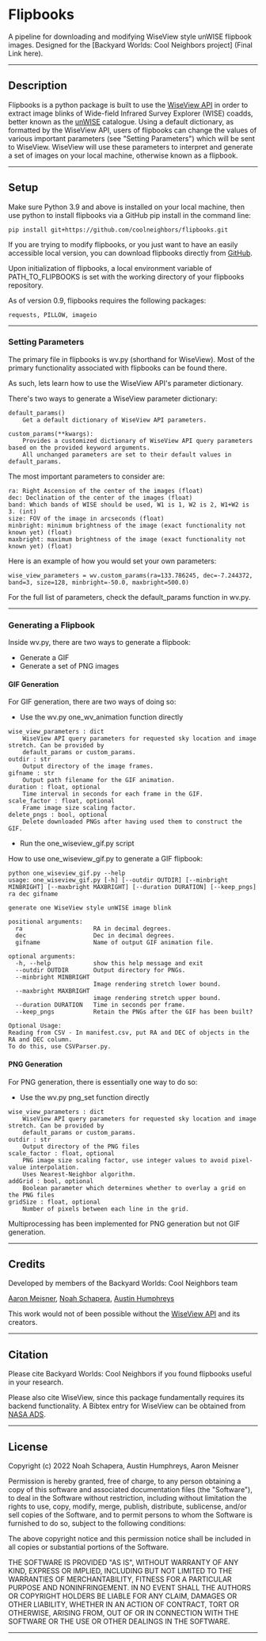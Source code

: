# Flipbooks

A pipeline for downloading and modifying WiseView style unWISE flipbook images. Designed for the [Backyard Worlds: Cool Neighbors project] (Final Link here).
___

## Description

Flipbooks is a python package is built to use the [WiseView API](https://ascl.net/1806.004) in order to extract image blinks of Wide-field Infrared Survey Explorer (WISE) coadds, better 
known as the [unWISE](http://unwise.me/) catalogue. Using a default dictionary, as formatted by the WiseView API, users of flipbooks can change the values of various important 
parameters (see "Setting Parameters") which will be sent to WiseView. WiseView will use these parameters to interpret and generate a set of images on your local machine, otherwise 
known as a flipbook.
___

## Setup
Make sure Python 3.9 and above is installed on your local machine, then use python to install flipbooks via a GitHub pip install in the command line: 
```
pip install git+https://github.com/coolneighbors/flipbooks.git
```
If you are trying to modify flipbooks, or you just want to have an easily accessible local version, you can download flipbooks directly from [GitHub](https://github.com/coolneighbors/flipbooks/archive/refs/heads/master.zip).

Upon initialization of flipbooks, a local environment variable of PATH_TO_FLIPBOOKS is set with the working directory of your flipbooks repository. 

As of version 0.9, flipbooks requires the following packages: 
```
requests, PILLOW, imageio
```
___

### Setting Parameters
The primary file in flipbooks is wv.py (shorthand for WiseView). Most of the primary functionality associated with flipbooks can be found there. 

As such, lets learn how to use the WiseView API's parameter dictionary.

There's two ways to generate a WiseView parameter dictionary:

```
default_params()
    Get a default dictionary of WiseView API parameters.
    
custom_params(**kwargs):
    Provides a customized dictionary of WiseView API query parameters based on the provided keyword arguments. 
    All unchanged parameters are set to their default values in default_params.
```

The most important parameters to consider are:
```
ra: Right Ascension of the center of the images (float)
dec: Declination of the center of the images (float)
band: Which bands of WISE should be used, W1 is 1, W2 is 2, W1+W2 is 3. (int)
size: FOV of the image in arcseconds (float)
minbright: minimum brightness of the image (exact functionality not known yet) (float)
maxbright: maximum brightness of the image (exact functionality not known yet) (float)
```

Here is an example of how you would set your own parameters:
```
wise_view_parameters = wv.custom_params(ra=133.786245, dec=-7.244372, band=3, size=128, minbright=-50.0, maxbright=500.0)
```

For the full list of parameters, check the default_params function in wv.py.
___

### Generating a Flipbook
Inside wv.py, there are two ways to generate a flipbook:
* Generate a GIF
* Generate a set of PNG images

#### GIF Generation
For GIF generation, there are two ways of doing so:

* Use the wv.py one_wv_animation function directly
```
wise_view_parameters : dict
    WiseView API query parameters for requested sky location and image stretch. Can be provided by
    default_params or custom_params.
outdir : str
    Output directory of the image frames.
gifname : str
    Output path filename for the GIF animation.
duration : float, optional
    Time interval in seconds for each frame in the GIF.
scale_factor : float, optional
    Frame image size scaling factor.
delete_pngs : bool, optional
    Delete downloaded PNGs after having used them to construct the GIF.
```

* Run the one_wiseview_gif.py script

How to use one_wiseview_gif.py to generate a GIF flipbook:

```
python one_wiseview_gif.py --help
usage: one_wiseview_gif.py [-h] [--outdir OUTDIR] [--minbright MINBRIGHT] [--maxbright MAXBRIGHT] [--duration DURATION] [--keep_pngs] ra dec gifname

generate one WiseView style unWISE image blink

positional arguments:
  ra                    RA in decimal degrees.
  dec                   Dec in decimal degrees.
  gifname               Name of output GIF animation file.

optional arguments:
  -h, --help            show this help message and exit
  --outdir OUTDIR       Output directory for PNGs.
  --minbright MINBRIGHT
                        Image rendering stretch lower bound.
  --maxbright MAXBRIGHT
                        image rendering stretch upper bound.
  --duration DURATION   Time in seconds per frame.
  --keep_pngs           Retain the PNGs after the GIF has been built?

Optional Usage:
Reading from CSV - In manifest.csv, put RA and DEC of objects in the RA and DEC column.
To do this, use CSVParser.py.
```

#### PNG Generation
For PNG generation, there is essentially one way to do so:
* Use the wv.py png_set function directly

```
wise_view_parameters : dict
    WiseView API query parameters for requested sky location and image stretch. Can be provided by
    default_params or custom_params.
outdir : str
    Output directory of the PNG files
scale_factor : float, optional
    PNG image size scaling factor, use integer values to avoid pixel-value interpolation.
    Uses Nearest-Neighbor algorithm.
addGrid : bool, optional
    Boolean parameter which determines whether to overlay a grid on the PNG files
gridSize : float, optional
    Number of pixels between each line in the grid.
```

Multiprocessing has been implemented for PNG generation but not GIF generation.
___

## Credits
Developed by members of the Backyard Worlds: Cool Neighbors team

[Aaron Meisner](http://aaronmeisner.com),
[Noah Schapera](https://www.linkedin.com/in/noah-schapera-86303a1b9/),
[Austin Humphreys](https://www.linkedin.com/in/austin-humphreys-b87055187/)

This work would not of been possible without the [WiseView API](https://ui.adsabs.harvard.edu/abs/2018ascl.soft06004C/abstract) and its creators.
___

## Citation
Please cite Backyard Worlds: Cool Neighbors if you found flipbooks useful in your research.

Please also cite WiseView, since this package fundamentally requires its backend functionality. A Bibtex entry for WiseView can be obtained from [NASA ADS](https://ui.adsabs.harvard.edu/abs/2018ascl.soft06004C/abstract).
___

## License

Copyright (c) 2022 Noah Schapera, Austin Humphreys, Aaron Meisner

Permission is hereby granted, free of charge, to any person obtaining a copy
of this software and associated documentation files (the "Software"), to deal
in the Software without restriction, including without limitation the rights
to use, copy, modify, merge, publish, distribute, sublicense, and/or sell
copies of the Software, and to permit persons to whom the Software is
furnished to do so, subject to the following conditions:

The above copyright notice and this permission notice shall be included in all
copies or substantial portions of the Software.

THE SOFTWARE IS PROVIDED "AS IS", WITHOUT WARRANTY OF ANY KIND, EXPRESS OR
IMPLIED, INCLUDING BUT NOT LIMITED TO THE WARRANTIES OF MERCHANTABILITY,
FITNESS FOR A PARTICULAR PURPOSE AND NONINFRINGEMENT. IN NO EVENT SHALL THE
AUTHORS OR COPYRIGHT HOLDERS BE LIABLE FOR ANY CLAIM, DAMAGES OR OTHER
LIABILITY, WHETHER IN AN ACTION OF CONTRACT, TORT OR OTHERWISE, ARISING FROM,
OUT OF OR IN CONNECTION WITH THE SOFTWARE OR THE USE OR OTHER DEALINGS IN THE
SOFTWARE.
___
